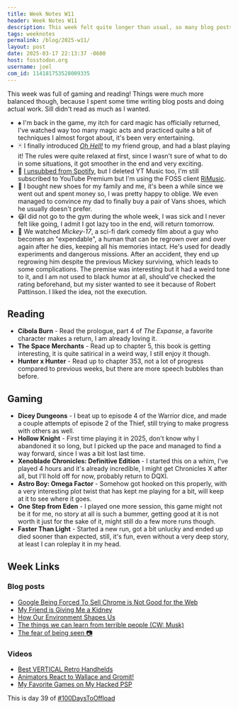 ```yaml
---
title: Week Notes W11
header: Week Notes W11
description: This week felt quite longer than usual, so many blog posts were made I kinda lost a sense of time!
tags: weeknotes
permalink: /blog/2025-w11/
layout: post
date: 2025-03-17 22:13:37 -0600
host: fosstodon.org
username: joel
com_id: 114181753528009335
---
```


This week was full of gaming and reading! Things were much more balanced though, because I spent some time writing blog posts and doing actual work. Sill didn't read as much as I wanted.

* ️♠️ I'm back in the game, my itch for card magic has officially returned, I've watched way too many magic acts and practiced quite a bit of techniques I almost forgot about, it's been very entertaining.
* 🃏 I finally introduced [*Oh Hell!*](https://www.pagat.com/exact/ohhell.html) to my friend group, and had a blast playing it! The rules were quite relaxed at first, since I wasn't sure of what to do in some situations, it got smoother in the end and very exciting.
* 🎵 [I unsubbed from Spotify](/blog/bye-spotify-(for-good)), but I deleted YT Music too, I'm still subscribed to YouTube Premium but I'm using the FOSS client [RiMusic](https://rimusic.xyz/).
* 👟 I bought new shoes for my family and me, it's been a while since we went out and spent money so, I was pretty happy to oblige. We even managed to convince my dad to finally buy a pair of Vans shoes, which he usually doesn't prefer.
* 😷I did not go to the gym during the whole week, I was sick and I never felt like going, I admit I got lazy too in the end, will return tomorrow.
* 🎥 We watched *Mickey-17*, a sci-fi dark comedy film about a guy who becomes an "expendable", a human that can be regrown over and over again after he dies, keeping all his memories intact. He's used for deadly experiments and dangerous missions. After an accident, they end up regrowing him despite the previous Mickey surviving, which leads to some complications. The premise was interesting but it had a weird tone to it, and I am not used to black humor at all, should've checked the rating beforehand, but my sister wanted to see it because of Robert Pattinson. I liked the idea, not the execution.

## Reading

* **Cibola Burn** - Read the prologue, part 4 of *The Expanse*, a favorite character makes a return, I am already loving it.
* **The Space Merchants** - Read up to chapter 5, this book is getting interesting, it is quite satirical in a weird way, I still enjoy it though.
* **Hunter x Hunter** - Read up to chapter 353, not a lot of progress compared to previous weeks, but there are more speech bubbles than before.

## Gaming

* **Dicey Dungeons** - I beat up to episode 4 of the Warrior dice, and made a couple attempts of episode 2 of the Thief, still trying to make progress with others as well.
* **Hollow Knight** - First time playing it in 2025, don't know why I abandoned it so long, but I picked up the pace and managed to find a way forward, since I was a bit lost last time.
* **Xenoblade Chronicles: Definitive Edition** - I started this on a whim, I've played 4 hours and it's already incredible, I might get Chronicles X after all, but I'll hold off for now, probably return to DQXI.
* **Astro Boy: Omega Factor** - Somehow got hooked on this properly, with a very interesting plot twist that has kept me playing for a bit, will keep at it to see where it goes.
* **One Step from Eden** - I played one more session, this game might not be it for me, no story at all is such a bummer, getting good at it is not worth it just for the sake of it, might still do a few more runs though.
* **Faster Than Light** - Started a new run, got a bit unlucky and ended up died sooner than expected, still, it's fun, even without a very deep story, at least I can roleplay it in my head.

## Week Links

### Blog posts

- [Google Being Forced To Sell Chrome is Not Good for the Web](https://chriscoyier.net/2025/03/14/google-being-forced-to-sell-chrome-is-not-good-for-the-web)
- [My Friend is Giving Me a Kidney](https://nathandyer.me/2025/03/13/micah.html)
- [How Our Environment Shapes Us](https://sheepdev.xyz/blog/how-our-environment-shapes-us)
- [The things we can learn from terrible people (CW: Musk)](https://82mhz.net/posts/2025/03/the-things-we-can-learn-from-terrible-people-cw-musk/)
- [The fear of being seen 📷](https://gobino.be/the-fear-of-being-seen/)

### Videos

- [Best VERTICAL Retro Handhelds](https://www.youtube.com/watch?v=OAdTLStJizo)
- [Animators React to Wallace and Gromit!](https://youtu.be/epLe0CIWKW0)
- [My Favorite Games on My Hacked PSP](https://youtu.be/O0RcsJTYpuY)

This is day 39 of [#100DaysToOffload](https://100daystooffload.com)
